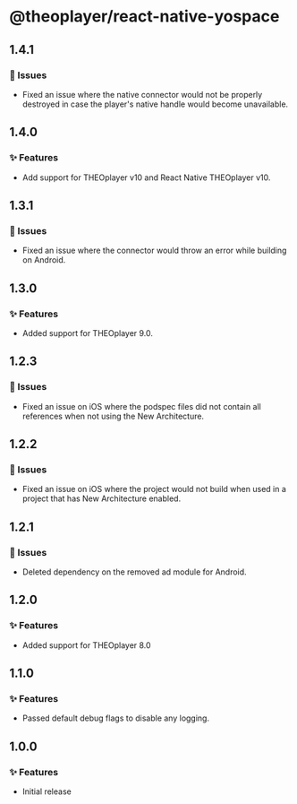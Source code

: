 # @theoplayer/react-native-yospace

## 1.4.1

### 🐛 Issues

- Fixed an issue where the native connector would not be properly destroyed in case the player's native handle would become unavailable.

## 1.4.0

### ✨ Features

- Add support for THEOplayer v10 and React Native THEOplayer v10.

## 1.3.1

### 🐛 Issues

- Fixed an issue where the connector would throw an error while building on Android.

## 1.3.0

### ✨ Features

- Added support for THEOplayer 9.0.

## 1.2.3

### 🐛 Issues

- Fixed an issue on iOS where the podspec files did not contain all references when not using the New Architecture.

## 1.2.2

### 🐛 Issues

- Fixed an issue on iOS where the project would not build when used in a project that has New Architecture enabled.

## 1.2.1

### 🐛 Issues

- Deleted dependency on the removed ad module for Android.

## 1.2.0

### ✨ Features

- Added support for THEOplayer 8.0

## 1.1.0

### ✨ Features

- Passed default debug flags to disable any logging.

## 1.0.0

### ✨ Features

- Initial release
